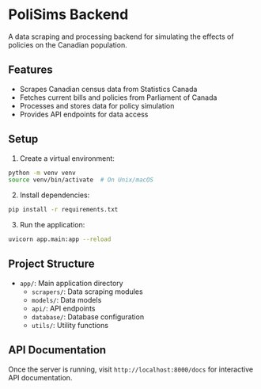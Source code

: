 # PoliSims Backend

A data scraping and processing backend for simulating the effects of policies on the Canadian population.

## Features
- Scrapes Canadian census data from Statistics Canada
- Fetches current bills and policies from Parliament of Canada
- Processes and stores data for policy simulation
- Provides API endpoints for data access

## Setup
1. Create a virtual environment:
```bash
python -m venv venv
source venv/bin/activate  # On Unix/macOS
```

2. Install dependencies:
```bash
pip install -r requirements.txt
```

3. Run the application:
```bash
uvicorn app.main:app --reload
```

## Project Structure
- `app/`: Main application directory
  - `scrapers/`: Data scraping modules
  - `models/`: Data models
  - `api/`: API endpoints
  - `database/`: Database configuration
  - `utils/`: Utility functions

## API Documentation
Once the server is running, visit `http://localhost:8000/docs` for interactive API documentation.
